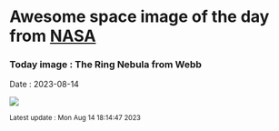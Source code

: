 
# Awesome space image of the day from [NASA](https://api.nasa.gov/)

### Today image : The Ring Nebula from Webb
Date : 2023-08-14

![](https://apod.nasa.gov/apod/image/2308/M57_JwstKong_960.jpg)

<small>Latest update : Mon Aug 14 18:14:47 2023</small>
        